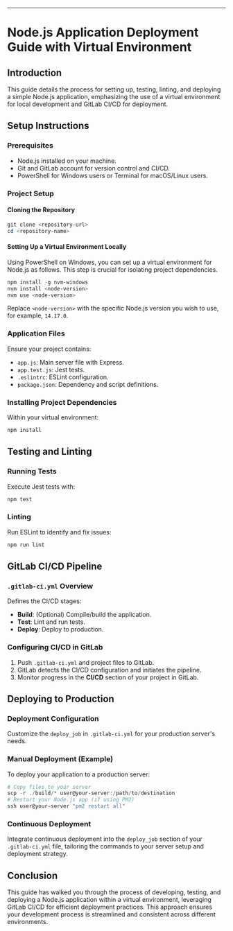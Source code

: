 
---

# Node.js Application Deployment Guide with Virtual Environment

## Introduction
This guide details the process for setting up, testing, linting, and deploying a simple Node.js application, emphasizing the use of a virtual environment for local development and GitLab CI/CD for deployment.

## Setup Instructions

### Prerequisites
- Node.js installed on your machine.
- Git and GitLab account for version control and CI/CD.
- PowerShell for Windows users or Terminal for macOS/Linux users.

### Project Setup

#### Cloning the Repository
```powershell
git clone <repository-url>
cd <repository-name>
```

#### Setting Up a Virtual Environment Locally
Using PowerShell on Windows, you can set up a virtual environment for Node.js as follows. This step is crucial for isolating project dependencies.

```powershell
npm install -g nvm-windows
nvm install <node-version>
nvm use <node-version>
```
Replace `<node-version>` with the specific Node.js version you wish to use, for example, `14.17.0`.

### Application Files
Ensure your project contains:
- `app.js`: Main server file with Express.
- `app.test.js`: Jest tests.
- `.eslintrc`: ESLint configuration.
- `package.json`: Dependency and script definitions.

### Installing Project Dependencies
Within your virtual environment:
```powershell
npm install
```

## Testing and Linting

### Running Tests
Execute Jest tests with:
```powershell
npm test
```

### Linting
Run ESLint to identify and fix issues:
```powershell
npm run lint
```

## GitLab CI/CD Pipeline

### `.gitlab-ci.yml` Overview
Defines the CI/CD stages:
- **Build**: (Optional) Compile/build the application.
- **Test**: Lint and run tests.
- **Deploy**: Deploy to production.

### Configuring CI/CD in GitLab
1. Push `.gitlab-ci.yml` and project files to GitLab.
2. GitLab detects the CI/CD configuration and initiates the pipeline.
3. Monitor progress in the **CI/CD** section of your project in GitLab.

## Deploying to Production

### Deployment Configuration
Customize the `deploy_job` in `.gitlab-ci.yml` for your production server's needs.

### Manual Deployment (Example)
To deploy your application to a production server:

```powershell
# Copy files to your server
scp -r ./build/* user@your-server:/path/to/destination
# Restart your Node.js app (if using PM2)
ssh user@your-server "pm2 restart all"
```

### Continuous Deployment
Integrate continuous deployment into the `deploy_job` section of your `.gitlab-ci.yml` file, tailoring the commands to your server setup and deployment strategy.

## Conclusion
This guide has walked you through the process of developing, testing, and deploying a Node.js application within a virtual environment, leveraging GitLab CI/CD for efficient deployment practices. This approach ensures your development process is streamlined and consistent across different environments.